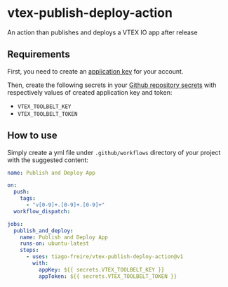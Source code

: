 # vtex-publish-deploy-action
An action than publishes and deploys a VTEX IO app after release

## Requirements
First, you need to create an [application key](https://help.vtex.com/pt/tutorial/chaves-de-aplicacao--2iffYzlvvz4BDMr6WGUtet) for your account.

Then, create the following secrets in your [Github repository secrets](https://docs.github.com/pt/actions/security-guides/using-secrets-in-github-actions) with respectively values of created application key and token:
- `VTEX_TOOLBELT_KEY`
- `VTEX_TOOLBELT_TOKEN`

## How to use
Simply create a yml file under `.github/workflows` directory of your project with the suggested content:

```yml
name: Publish and Deploy App

on:
  push:
    tags:
      - "v[0-9]+.[0-9]+.[0-9]+"
  workflow_dispatch:

jobs:
  publish_and_deploy:
    name: Publish and Deploy App
    runs-on: ubuntu-latest
    steps:
      - uses: tiago-freire/vtex-publish-deploy-action@v1
        with:
          appKey: ${{ secrets.VTEX_TOOLBELT_KEY }}
          appToken: ${{ secrets.VTEX_TOOLBELT_TOKEN }}
```
